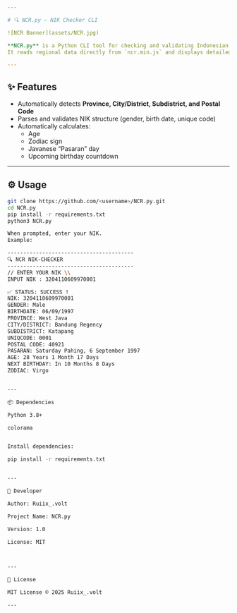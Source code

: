 ```yaml
---

# 🔍 NCR.py — NIK Checker CLI

![NCR Banner](assets/NCR.jpg)

**NCR.py** is a Python CLI tool for checking and validating Indonesian National ID Numbers (**NIK**) completely **offline**.  
It reads regional data directly from `ncr.min.js` and displays detailed information with **colored and animated terminal output**.

---
```


## ✨ Features
- Automatically detects **Province, City/District, Subdistrict, and Postal Code**
- Parses and validates NIK structure (gender, birth date, unique code)
- Automatically calculates:
  - Age
  - Zodiac sign
  - Javanese “Pasaran” day
  - Upcoming birthday countdown

---

## ⚙️ Usage
```bash
git clone https://github.com/<username>/NCR.py.git
cd NCR.py
pip install -r requirements.txt
python3 NCR.py

When prompted, enter your NIK.
Example:

----------------------------------------
🔍 NCR NIK-CHECKER
----------------------------------------
// ENTER YOUR NIK \\
INPUT NIK : 3204110609970001

✅ STATUS: SUCCESS !
NIK: 3204110609970001
GENDER: Male
BIRTHDATE: 06/09/1997
PROVINCE: West Java
CITY/DISTRICT: Bandung Regency
SUBDISTRICT: Katapang
UNIQCODE: 0001
POSTAL CODE: 40921
PASARAN: Saturday Pahing, 6 September 1997
AGE: 28 Years 1 Month 17 Days
NEXT BIRTHDAY: In 10 Months 8 Days
ZODIAC: Virgo


---

📦 Dependencies

Python 3.8+

colorama


Install dependencies:

pip install -r requirements.txt


---

👤 Developer

Author: Ruiix_.volt

Project Name: NCR.py

Version: 1.0

License: MIT



---

📜 License

MIT License © 2025 Ruiix_.volt

---